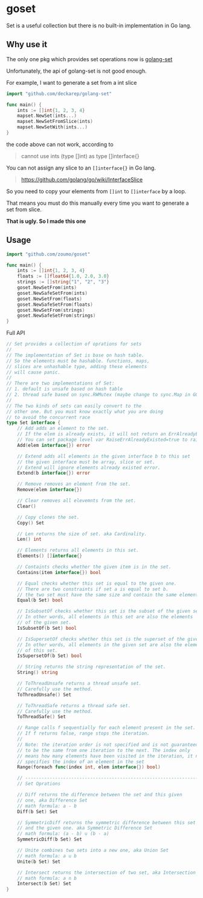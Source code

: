 # goset

Set is a useful collection but there is no built-in implementation in Go lang.

## Why use it

The only one pkg which provides set operations now is [golang-set](https://github.com/deckarep/golang-set)

Unfortunately, the api of golang-set is not good enough.

For example, I want to generate a set from a int slice

```go
import "github.com/deckarep/golang-set"

func main() {
	ints := []int{1, 2, 3, 4}
	mapset.NewSet(ints...)
	mapset.NewSetFromSlice(ints)
	mapset.NewSetWith(ints...)
}
```

the code above can not work, according to

>    cannot use ints (type []int) as type []interface{}

You can not assign any slice to an `[]interface{}`  in Go lang.

>   https://github.com/golang/go/wiki/InterfaceSlice

So you need to copy your elements from `[]int` to `[]interface` by a loop.

That means you must do this manually every time you want to generate a set from slice.

**That is ugly. So I made this one**

## Usage

```go
import "github.com/zoumo/goset"

func main() {
	ints := []int{1, 2, 3, 4}
	floats := []float64{1.0, 2.0, 3.0}
	strings := []string{"1", "2", "3"}
	goset.NewSetFrom(ints)
	goset.NewSafeSetFrom(ints)
	goset.NewSetFrom(floats)
	goset.NewSafeSetFrom(floats)
	goset.NewSetFrom(strings)
	goset.NewSafeSetFrom(strings)
}
```

Full API

```go
// Set provides a collection of oprations for sets
//
// The implementation of Set is base on hash table.
// So the elements must be hashable. functions, maps,
// slices are unhashable type, adding these elements
// will cause panic.
//
// There are two implementations of Set:
// 1. default is unsafe based on hash table
// 2. thread safe based on sync.RWMutex (maybe change to sync.Map in GO1.9)
//
// The two kinds of sets can easily convert to the
// other one. But you must know exactly what you are doing
// to avoid the concurrent race
type Set interface {
	// Add adds an element to the set.
	// If the elem is already exists, it will not return an ErrAlreadyExisted by default.
	// You can set package level var RaiseErrAlreadyExisted=true to raise it.
	Add(elem interface{}) error

	// Extend adds all elements in the given interface b to this set
	// the given interface must be array, slice or set.
	// Extend will ignore elements already existed error.
	Extend(b interface{}) error

	// Remove removes an element from the set.
	Remove(elem interface{})

	// Clear removes all elevemnts from the set.
	Clear()

	// Copy clones the set.
	Copy() Set

	// Len returns the size of set. aka Cardinality.
	Len() int

	// Elements returns all elements in this set.
	Elements() []interface{}

	// Containts checks whether the given item is in the set.
	Contains(item interface{}) bool

	// Equal checks whether this set is equal to the given one.
	// There are two constraints if set a is equal to set b.
	// the two set must have the same size and contain the same elements.
	Equal(b Set) bool

	// IsSubsetOf checks whether this set is the subset of the given set
	// In other words, all elements in this set are also the elements
	// of the given set.
	IsSubsetOf(b Set) bool

	// IsSupersetOf checks whether this set is the superset of the given set
	// In other words, all elements in the given set are also the elements
	// of this set.
	IsSupersetOf(b Set) bool

	// String returns the string representation of the set.
	String() string

	// ToThreadUnsafe returns a thread unsafe set.
	// Carefully use the method.
	ToThreadUnsafe() Set

	// ToThreadSafe returns a thread safe set.
	// Carefully use the method.
	ToThreadSafe() Set

	// Range calls f sequentially for each element present in the set.
	// If f returns false, range stops the iteration.
	//
	// Note: the iteration order is not specified and is not guaranteed
	// to be the same from one iteration to the next. The index only
	// means how many elements have been visited in the iteration, it not
	// specifies the index of an element in the set
	Range(foreach func(index int, elem interface{}) bool)

	// ---------------------------------------------------------------------
	// Set Oprations

	// Diff returns the difference between the set and this given
	// one, aka Difference Set
	// math formula: a - b
	Diff(b Set) Set

	// SymmetricDiff returns the symmetric difference between this set
	// and the given one. aka Symmetric Difference Set
	// math formula: (a - b) ∪ (b - a)
	SymmetricDiff(b Set) Set

	// Unite combines two sets into a new one, aka Union Set
	// math formula: a ∪ b
	Unite(b Set) Set

	// Intersect returns the intersection of two set, aka Intersection Set
	// math formula: a ∩ b
	Intersect(b Set) Set
}
```

